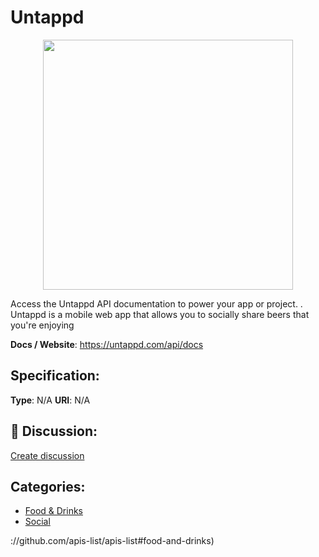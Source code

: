 # Untappd
<p align="center">
    <img width="400" src="https://raw.githubusercontent.com/apis-list/apis-list/main/apis/untappd/logo_256x256.png" />
</p>

Access the Untappd API documentation to power your app or project. . Untappd is a mobile web app that allows you to socially share beers that you're enjoying

**Docs / Website**: https://untappd.com/api/docs

## Specification:
**Type**:  N/A 
**URI**:  N/A 

## 💬 Discussion:
[Create discussion](https://github.com/apis-list/apis-list/discussions/new)

## Categories:
- [Food & Drinks](https://github.com/apis-list/apis-list#food-and-drinks)
- [Social](https://github.com/apis-list/apis-list#social)



://github.com/apis-list/apis-list#food-and-drinks)



